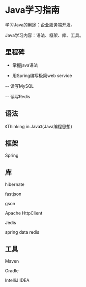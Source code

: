 # Java学习指南

学习Java的用途：企业服务端开发。

Java学习内容：语法、框架、库、工具。

## 里程碑

- 掌握java语法

- 用Spring编写极简web service

-- 读写MySQL

-- 读写Redis

## 语法

《Thinking in Java》(Java编程思想)

## 框架

Spring

## 库

hibernate

fastjson

gson

Apache HttpClient

Jedis

spring data redis

## 工具

Maven

Gradle

IntelliJ IDEA 



